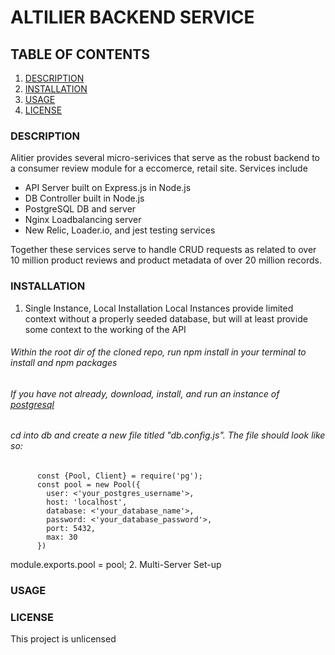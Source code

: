 # ALTILIER BACKEND SERVICE

## TABLE OF CONTENTS
1. [DESCRIPTION](#description)
2. [INSTALLATION](#installation)
3. [USAGE](#usage)
4. [LICENSE](#license)

### DESCRIPTION <a name="description"></a>
Alitier provides several micro-serivices that serve as the robust backend to a consumer review module for a eccomerce, retail site. Services include
- API Server built on Express.js in Node.js
- DB Controller built in Node.js
- PostgreSQL DB and server
- Nginx Loadbalancing server
- New Relic, Loader.io, and jest testing services

Together these services serve to handle CRUD requests as related to over 10 million product reviews and product metadata of over 20 million records.

### INSTALLATION <a name="installation"></a>
   1. Single Instance, Local Installation
  Local Instances provide limited context without a properly seeded database, but will at least provide some context to the working of the API
   ###### Within the root dir of the cloned repo, run npm install in your terminal to install and npm packages
   ###### If you have not already, download, install, and run an instance of [postgresql](https://www.postgresql.org/docs/9.3/tutorial-install.html)
   ###### cd into db and create a new file titled "db.config.js". The file should look like so:

```
      const {Pool, Client} = require('pg');
      const pool = new Pool({
        user: <'your_postgres_username'>,
        host: 'localhost',
        database: <'your_database_name'>,
        password: <'your_database_password'>,
        port: 5432,
        max: 30
      })
```

module.exports.pool = pool;
   2. Multi-Server Set-up
### USAGE <a name="usage"></a>

### LICENSE <a name="license"></a>
This project is unlicensed